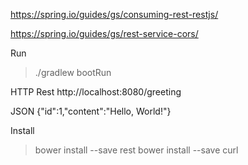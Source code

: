 https://spring.io/guides/gs/consuming-rest-restjs/

https://spring.io/guides/gs/rest-service-cors/

Run
> ./gradlew bootRun


HTTP Rest
http://localhost:8080/greeting

JSON
{"id":1,"content":"Hello, World!"}



Install
> bower install --save rest
> bower install --save curl



